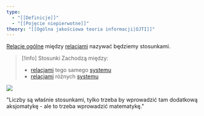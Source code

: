 ```yaml
---
type:
  - "[[Definicje]]"
  - "[[Pojęcie niepierwotne]]"
theory: "[[Ogólna jakościowa teoria informacji|OJTI]]"
---
```

[Relacje ogólne](Relacje%20ogólne.md) między [relacjami](Relacja.md) nazywać będziemy stosunkami. 

> [!info] Stosunki
> Zachodzą między:
> * [relacjami](Relacja.md) tego samego [systemu](System.md)
> * [relacjami](Relacja.md) różnych [systemu](System.md)

![](https://youtu.be/64Nv5IzNDTc?list=PL5LSM13zdJ8j7_JG6j8X2nDJunclrpbHh&t=3500)


"Liczby są właśnie stosunkami, tylko trzeba by wprowadzić tam dodatkową aksjomatykę - ale to trzeba wprowadzić matematykę."